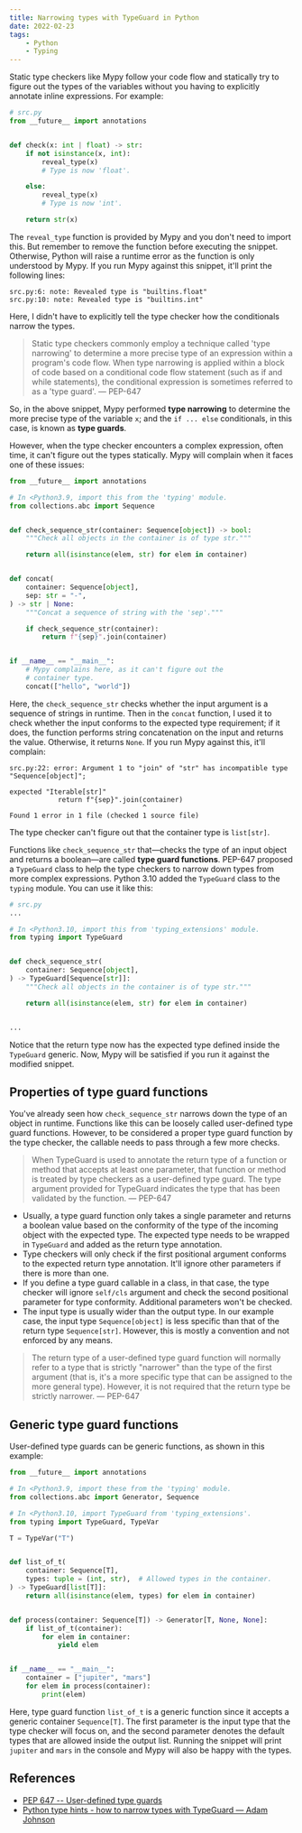 ```yaml
---
title: Narrowing types with TypeGuard in Python
date: 2022-02-23
tags:
    - Python
    - Typing
---
```


Static type checkers like Mypy follow your code flow and statically try to figure out
the types of the variables without you having to explicitly annotate inline expressions.
For example:

```python
# src.py
from __future__ import annotations


def check(x: int | float) -> str:
    if not isinstance(x, int):
        reveal_type(x)
        # Type is now 'float'.

    else:
        reveal_type(x)
        # Type is now 'int'.

    return str(x)
```

The `reveal_type` function is provided by Mypy and you don't need to import this. But
remember to remove the function before executing the snippet. Otherwise, Python will
raise a runtime error as the function is only understood by Mypy. If you run Mypy
against this snippet, it'll print the following lines:

```
src.py:6: note: Revealed type is "builtins.float"
src.py:10: note: Revealed type is "builtins.int"
```

Here, I didn't have to explicitly tell the type checker how the conditionals narrow the
types.

> Static type checkers commonly employ a technique called 'type narrowing' to determine
> a more precise type of an expression within a program's code flow. When type narrowing
> is applied within a block of code based on a conditional code flow statement (such as
> if and while statements), the conditional expression is sometimes referred to as a
> 'type guard'. — PEP-647

So, in the above snippet, Mypy performed **type narrowing** to determine the more
precise type of the variable `x`; and the `if ... else` conditionals, in this case, is
known as **type guards**.

However, when the type checker encounters a complex expression, often time, it can't
figure out the types statically. Mypy will complain when it faces one of these issues:

```python
from __future__ import annotations

# In <Python3.9, import this from the 'typing' module.
from collections.abc import Sequence


def check_sequence_str(container: Sequence[object]) -> bool:
    """Check all objects in the container is of type str."""

    return all(isinstance(elem, str) for elem in container)


def concat(
    container: Sequence[object],
    sep: str = "-",
) -> str | None:
    """Concat a sequence of string with the 'sep'."""

    if check_sequence_str(container):
        return f"{sep}".join(container)


if __name__ == "__main__":
    # Mypy complains here, as it can't figure out the
    # container type.
    concat(["hello", "world"])
```

Here, the `check_sequence_str` checks whether the input argument is a sequence of
strings in runtime. Then in the `concat` function, I used it to check whether the input
conforms to the expected type requirement; if it does, the function performs string
concatenation on the input and returns the value. Otherwise, it returns `None`. If you
run Mypy against this, it'll complain:

```
src.py:22: error: Argument 1 to "join" of "str" has incompatible type
"Sequence[object]";

expected "Iterable[str]"
            return f"{sep}".join(container)
                                 ^
Found 1 error in 1 file (checked 1 source file)
```

The type checker can't figure out that the container type is `list[str]`.

Functions like `check_sequence_str` that—checks the type of an input object and returns
a boolean—are called **type guard functions**. PEP-647 proposed a `TypeGuard` class to
help the type checkers to narrow down types from more complex expressions. Python 3.10
added the `TypeGuard` class to the `typing` module. You can use it like this:

```python
# src.py
...

# In <Python3.10, import this from 'typing_extensions' module.
from typing import TypeGuard


def check_sequence_str(
    container: Sequence[object],
) -> TypeGuard[Sequence[str]]:
    """Check all objects in the container is of type str."""

    return all(isinstance(elem, str) for elem in container)


...
```

Notice that the return type now has the expected type defined inside the `TypeGuard`
generic. Now, Mypy will be satisfied if you run it against the modified snippet.

## Properties of type guard functions

You've already seen how `check_sequence_str` narrows down the type of an object in
runtime. Functions like this can be loosely called user-defined type guard functions.
However, to be considered a proper type guard function by the type checker, the callable
needs to pass through a few more checks.

> When TypeGuard is used to annotate the return type of a function or method that
> accepts at least one parameter, that function or method is treated by type checkers
> as a user-defined type guard. The type argument provided for TypeGuard indicates the
> type that has been validated by the function. — PEP-647

* Usually, a type guard function only takes a single parameter and returns a boolean
value based on the conformity of the type of the incoming object with the expected type.
The expected type needs to be wrapped in `TypeGuard` and added as the return type
annotation.
* Type checkers will only check if the first positional argument conforms to the
expected return type annotation. It'll ignore other parameters if there is more than
one.
* If you define a type guard callable in a class, in that case, the type checker will
ignore `self/cls` argument and check the second positional parameter for type
conformity. Additional parameters won't be checked.
* The input type is usually wider than the output type. In our example case, the input
type `Sequence[object]` is less specific than that of the return type `Sequence[str]`.
However, this is mostly a convention and not enforced by any means.

> The return type of a user-defined type guard function will normally refer to a type
> that is strictly "narrower" than the type of the first argument (that is, it's a more
> specific type that can be assigned to the more general type). However, it is not
> required that the return type be strictly narrower.
> — PEP-647

## Generic type guard functions

User-defined type guards can be generic functions, as shown in this example:


```python
from __future__ import annotations

# In <Python3.9, import these from the 'typing' module.
from collections.abc import Generator, Sequence

# In <Python3.10, import TypeGuard from 'typing_extensions'.
from typing import TypeGuard, TypeVar

T = TypeVar("T")


def list_of_t(
    container: Sequence[T],
    types: tuple = (int, str),  # Allowed types in the container.
) -> TypeGuard[list[T]]:
    return all(isinstance(elem, types) for elem in container)


def process(container: Sequence[T]) -> Generator[T, None, None]:
    if list_of_t(container):
        for elem in container:
            yield elem


if __name__ == "__main__":
    container = ["jupiter", "mars"]
    for elem in process(container):
        print(elem)
```

Here, type guard function `list_of_t` is a generic function since it accepts a generic
container `Sequence[T]`. The first parameter is the input type that the type checker
will focus on, and the second parameter denotes the default types that are allowed
inside the output list. Running the snippet will print `jupiter` and `mars` in the
console and Mypy will also be happy with the types.

## References

* [PEP 647 -- User-defined type guards](https://www.python.org/dev/peps/pep-0647/)
* [Python type hints - how to narrow types with TypeGuard — Adam Johnson](https://adamj.eu/tech/2021/06/09/python-type-hints-how-to-narrow-types-with-typeguard/)
